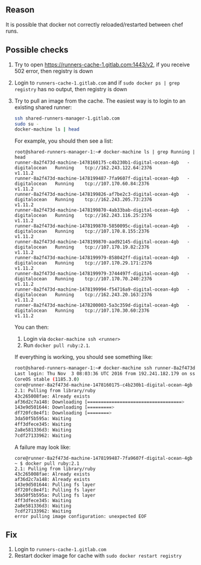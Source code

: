 ## Reason

It is possible that docker not correctly reloaded/restarted between chef runs.

## Possible checks

1. Try to open https://runners-cache-1.gitlab.com:1443/v2, if you receive 502 error, then registry is down
1. Login to `runners-cache-1.gitlab.com` and if `sudo docker ps | grep registry` has no output, then registry is down 
1. Try to pull an image from the cache. The easiest way is to login to an existing shared runner:
 
   ```sh
   ssh shared-runners-manager-1.gitlab.com
   sudo su -
   docker-machine ls | head
   ```
  
   For example, you should then see a list:
   
   ```
   root@shared-runners-manager-1:~# docker-machine ls | grep Running | head
   runner-8a2f473d-machine-1478160175-c4b230b1-digital-ocean-4gb   -        digitalocean   Running    tcp://162.243.122.64:2376           v1.11.2   
   runner-8a2f473d-machine-1478199487-7fa9607f-digital-ocean-4gb   -        digitalocean   Running    tcp://107.170.60.84:2376            v1.11.2   
   runner-8a2f473d-machine-1478199826-af7be2c3-digital-ocean-4gb   -        digitalocean   Running    tcp://162.243.205.73:2376           v1.11.2   
   runner-8a2f473d-machine-1478199870-4ab33bab-digital-ocean-4gb   -        digitalocean   Running    tcp://162.243.116.25:2376           v1.11.2   
   runner-8a2f473d-machine-1478199870-5850095c-digital-ocean-4gb   -        digitalocean   Running    tcp://107.170.8.155:2376            v1.11.2   
   runner-8a2f473d-machine-1478199870-aad92145-digital-ocean-4gb   -        digitalocean   Running    tcp://107.170.19.82:2376            v1.11.2   
   runner-8a2f473d-machine-1478199979-858042ff-digital-ocean-4gb   -        digitalocean   Running    tcp://107.170.29.171:2376           v1.11.2   
   runner-8a2f473d-machine-1478199979-3744497f-digital-ocean-4gb   -        digitalocean   Running    tcp://107.170.70.240:2376           v1.11.2   
   runner-8a2f473d-machine-1478199994-f54716a9-digital-ocean-4gb   -        digitalocean   Running    tcp://162.243.20.163:2376           v1.11.2   
   runner-8a2f473d-machine-1478200003-5a3c359d-digital-ocean-4gb   -        digitalocean   Running    tcp://107.170.30.60:2376            v1.11.2   
   ```
   
   You can then:
   
   1. Login via `docker-machine ssh <runner>`
   2. Run `docker pull ruby:2.1`.
    
   If everything is working, you should see something like:
   
   ```sh
   root@shared-runners-manager-1:~# docker-machine ssh runner-8a2f473d-machine-1478160175-c4b230b1-digital-ocean-4gb 
   Last login: Thu Nov  3 08:03:36 UTC 2016 from 192.241.182.179 on ssh
   CoreOS stable (1185.3.0)
   core@runner-8a2f473d-machine-1478160175-c4b230b1-digital-ocean-4gb ~ $ docker pull ruby:2.1
   2.1: Pulling from library/ruby
   43c265008fae: Already exists 
   af36d2c7a148: Downloading [===================================>               ] 13.21 MB/18.53 MB
   143e9d501644: Downloading [=========>                                         ] 8.178 MB/42.5 MB
   df720fc8e4f1: Downloading [========>                                          ] 21.57 MB/129.8 MB
   3da50f5b595a: Waiting 
   4ff3dfece345: Waiting 
   2a8e581336d3: Waiting 
   7cdf27133962: Waiting 
   ```
   
   A failure may look like:
   
   ```
   core@runner-8a2f473d-machine-1478199487-7fa9607f-digital-ocean-4gb ~ $ docker pull ruby:2.1
   2.1: Pulling from library/ruby
   43c265008fae: Already exists 
   af36d2c7a148: Already exists 
   143e9d501644: Pulling fs layer 
   df720fc8e4f1: Pulling fs layer 
   3da50f5b595a: Pulling fs layer 
   4ff3dfece345: Waiting 
   2a8e581336d3: Waiting 
   7cdf27133962: Waiting 
   error pulling image configuration: unexpected EOF
   ```

## Fix

1. Login to `runners-cache-1.gitlab.com`
1. Restart docker image for cache with `sudo docker restart registry`
